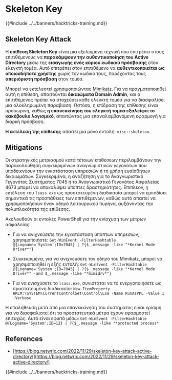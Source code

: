 # Skeleton Key

{{#include ../../banners/hacktricks-training.md}}

## Skeleton Key Attack

Η **επίθεση Skeleton Key** είναι μια εξελιγμένη τεχνική που επιτρέπει στους επιτιθέμενους να **παρακάμψουν την αυθεντικοποίηση του Active Directory** μέσω της **εισαγωγής ενός κύριου κωδικού πρόσβασης** στον ελεγκτή τομέα. Αυτό επιτρέπει στον επιτιθέμενο να **αυθεντικοποιείται ως οποιοσδήποτε χρήστης** χωρίς τον κωδικό τους, παρέχοντας τους **απεριόριστη πρόσβαση** στον τομέα.

Μπορεί να εκτελεστεί χρησιμοποιώντας [Mimikatz](https://github.com/gentilkiwi/mimikatz). Για να πραγματοποιηθεί αυτή η επίθεση, απαιτούνται **δικαιώματα Domain Admin**, και ο επιτιθέμενος πρέπει να στοχεύσει κάθε ελεγκτή τομέα για να διασφαλίσει μια ολοκληρωμένη παραβίαση. Ωστόσο, η επίδραση της επίθεσης είναι προσωρινή, καθώς **η επανεκκίνηση του ελεγκτή τομέα εξαλείφει το κακόβουλο λογισμικό**, απαιτώντας μια επαναλαμβανόμενη εφαρμογή για διαρκή πρόσβαση.

**Η εκτέλεση της επίθεσης** απαιτεί μια μόνο εντολή: `misc::skeleton`.

## Mitigations

Οι στρατηγικές μετριασμού κατά τέτοιων επιθέσεων περιλαμβάνουν την παρακολούθηση συγκεκριμένων αναγνωριστικών γεγονότων που υποδεικνύουν την εγκατάσταση υπηρεσιών ή τη χρήση ευαίσθητων δικαιωμάτων. Συγκεκριμένα, η αναζήτηση για το Αναγνωριστικό Γεγονότος Συστήματος 7045 ή το Αναγνωριστικό Γεγονότος Ασφαλείας 4673 μπορεί να αποκαλύψει ύποπτες δραστηριότητες. Επιπλέον, η εκτέλεση του `lsass.exe` ως προστατευμένη διαδικασία μπορεί να εμποδίσει σημαντικά τις προσπάθειες των επιτιθέμενων, καθώς αυτό απαιτεί να χρησιμοποιήσουν έναν οδηγό λειτουργικού πυρήνα, αυξάνοντας την πολυπλοκότητα της επίθεσης.

Ακολουθούν οι εντολές PowerShell για την ενίσχυση των μέτρων ασφαλείας:

- Για να ανιχνεύσετε την εγκατάσταση ύποπτων υπηρεσιών, χρησιμοποιήστε: `Get-WinEvent -FilterHashtable @{Logname='System';ID=7045} | ?{$_.message -like "*Kernel Mode Driver*"}`

- Συγκεκριμένα, για να ανιχνεύσετε τον οδηγό του Mimikatz, μπορεί να χρησιμοποιηθεί η εξής εντολή: `Get-WinEvent -FilterHashtable @{Logname='System';ID=7045} | ?{$_.message -like "*Kernel Mode Driver*" -and $_.message -like "*mimidrv*"}`

- Για να ενισχύσετε το `lsass.exe`, συνιστάται να το ενεργοποιήσετε ως προστατευμένη διαδικασία: `New-ItemProperty HKLM:\SYSTEM\CurrentControlSet\Control\Lsa -Name RunAsPPL -Value 1 -Verbose`

Η επαλήθευση μετά από μια επανεκκίνηση του συστήματος είναι κρίσιμη για να διασφαλιστεί ότι τα προστατευτικά μέτρα έχουν εφαρμοστεί επιτυχώς. Αυτό είναι εφικτό μέσω: `Get-WinEvent -FilterHashtable @{Logname='System';ID=12} | ?{$_.message -like "*protected process*`

## References

- [https://blog.netwrix.com/2022/11/29/skeleton-key-attack-active-directory/](https://blog.netwrix.com/2022/11/29/skeleton-key-attack-active-directory/)

{{#include ../../banners/hacktricks-training.md}}
